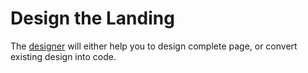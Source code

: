# Design the Landing

The [designer](https://designer.freenit.org) will either help you to design
complete page, or convert existing design into code.
